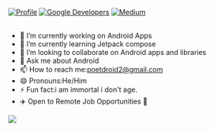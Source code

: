 <a href="https://github.com/AndroidPoet"><img alt="Profile" src="https://github.com/AndroidPoet/androidpoet.github.io/blob/main/badges/style-AndroidPoet-blue.svg"/></a> 
<a href="https://devlibrary.withgoogle.com/authors/AndroidPoet"><img alt="Google Developers" src="https://github.com/AndroidPoet/androidpoet.github.io/blob/main/badges/GoogleDevelopers.svg"/></a> 
<a href="https://medium.com/@androidpoet"><img alt="Medium" src="https://github.com/AndroidPoet/androidpoet.github.io/blob/main/badges/Story-Medium.svg"/></a>
</br></br>

- 🔭 I’m currently working on Android Apps
- 🌱 I’m currently learning Jetpack compose 
- 👯 I’m looking to collaborate on Android apps and libraries 
- 💬 Ask me about Android
- 📫 How to reach me:poetdroid2@gmail.com
- 😄 Pronouns:He/Him
- ⚡ Fun fact:i am immortal i don't age.
- ✈️ Open to Remote Job Opportunities 🍻
 <img align="center" src="https://github-readme-stats.vercel.app/api?username=AndroidPoet">
